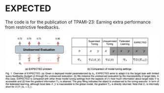 # EXPECTED
The code is for the publication of TPAMI-23: Earning extra performance from restrictive feedbacks.

![alt text](https://github.com/kylejingli/EXPECTED/blob/main/figs/EXPECTED%20Problem.png)


